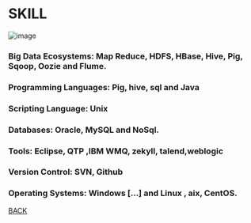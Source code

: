 # SKILL

![image](http://www.ugc.ac.in/skill/images/pic_6.jpg)

### Big Data Ecosystems: Map Reduce, HDFS, HBase, Hive, Pig, Sqoop, Oozie and Flume.
### Programming Languages: Pig, hive, sql and Java
### Scripting Language: Unix
### Databases: Oracle, MySQL and NoSql.
### Tools: Eclipse, QTP ,IBM WMQ, zekyll, talend,weblogic 
### Version Control: SVN, Github
### Operating Systems: Windows […] and Linux , aix, CentOS.
[BACK]()
